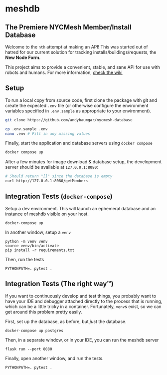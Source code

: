 # meshdb

## The Premiere NYCMesh Member/Install Database

Welcome to the `nth` attempt at making an API! This was started out of hatred for our current solution for tracking installs/buildings/requests, the **New Node Form**.

This project aims to provide a convenient, stable, and sane API for use with robots and humans. 
For more information, [check the wiki](http://wiki.mesh.nycmesh.net/books/software-services/page/meshdb)

## Setup

To run a local copy from source code, first clone the package with git and create the expected
`.env` file (or otherwise configure the environment variables specified in `.env.sample` as 
appropriate to your environment).
```sh
git clone https://github.com/andybaumgar/nycmesh-database

cp .env.sample .env
nano .env # Fill in any missing values
```

Finally, start the application and database servers using `docker compose`
```sh
docker compose up
```

After a few minutes for image download & database setup, the development server should be 
available at `127.0.0.1:8080`:
```sh
# Should return "[]" since the database is empty
curl http://127.0.0.1:8080/getMembers
```

## Integration Tests (`docker-compose`)

Setup a dev environment. This will launch an ephemeral database and an instance of meshdb visible on your host.

`docker-compose up`

In another window, setup a `venv`

```
python -m venv venv
source venv/bin/activate
pip install -r requirements.txt
```

Then, run the tests

`PYTHONPATH=. pytest .`

## Integration Tests (The right way™)

If you want to continuously develop and test things, you probably want to have your IDE and debugger attached directly to the process that is running, which can be a little tricky in a container. Fortunately, `venv`s exist, so we can get around this problem pretty easily.

First, set up the database, as before, but _just_ the database.

`docker-compose up postgres`

Then, in a separate window, or in your IDE, you can run the meshdb server

`flask run --port 8080`

Finally, open another window, and run the tests.

`PYTHONPATH=. pytest .`
